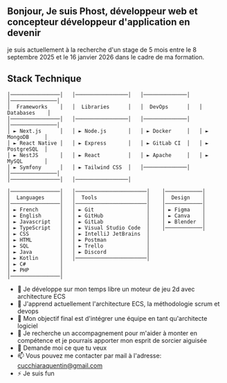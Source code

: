 ## Bonjour, Je suis Phost, développeur web et concepteur développeur d'application en devenir
je suis actuellement à la recherche d'un stage de 5 mois entre le 8 septembre 2025 et le 16 janvier 2026 dans le cadre de ma formation.

## Stack Technique
```text
│────────────────│   │─────────────────│   │──────────────│   │───────────────│
│  Frameworks    │   │  Libraries      │   │  DevOps      │   │  Databases    │
│────────────────│   │─────────────────│   │──────────────│   │───────────────│
│ ► Next.js      │   │ ► Node.js       │   │ ► Docker     │   │ ► MongoDB     │
│ ► React Native │   │ ► Express       │   │ ► GitLab CI  │   │ ► PostgreSQL  │
│ ► NestJS       │   │ ► React         │   │ ► Apache     │   │ ► MySQL       │
│ ► Symfony      │   │ ► Tailwind CSS  │   │──────────────│   │───────────────│
│────────────────│   │─────────────────│

│────────────────│   │───────────────────────│    │────────────│
│  Languages     │   │  Tools                │    │  Design    │    
│────────────────│   │───────────────────────│    │────────────│    
│ ► French       │   │ ► Git                 │    │ ► Figma    │    
│ ► English      │   │ ► GitHub              │    │ ► Canva    │    
│ ► Javascript   │   │ ► GitLab              │    │ ► Blender  │    
│ ► TypeScript   │   │ ► Visual Studio Code  │    │────────────│    
│ ► CSS          │   │ ► IntelliJ JetBrains  │    
│ ► HTML         │   │ ► Postman             │
│ ► SQL          │   │ ► Trello              │
│ ► Java         │   │ ► Discord             │
│ ► Kotlin       │   │───────────────────────│
│ ► C#           │
│ ► PHP          │
│────────────────│
```

- 🔭 Je développe sur mon temps libre un moteur de jeu 2d avec architecture ECS
- 🌱 J'apprend actuellement l'architecture ECS, la méthodologie scrum et devops 
- 👯 Mon objectif final est d'intégrer une équipe en tant qu'architecte logiciel
- 🤔 Je recherche un accompagnement pour m'aider à monter en compétence et je pourrais apporter mon esprit de sorcier aiguisée 
- 💬 Demande moi ce que tu veux
- 📫 Vous pouvez me contacter par mail à l'adresse: cucchiaraquentin@gmail.com
- ⚡ Je suis fun
